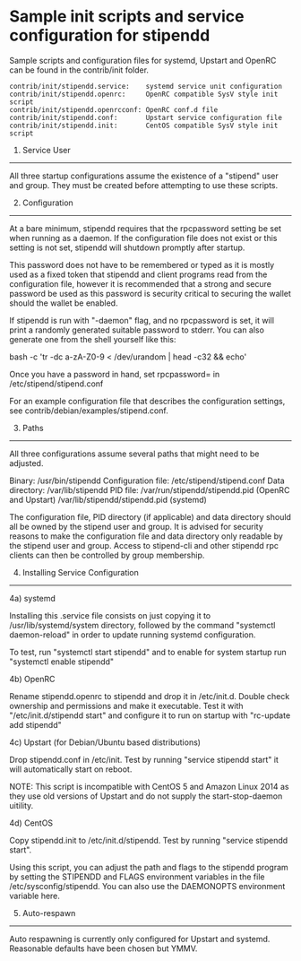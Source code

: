 Sample init scripts and service configuration for stipendd
==========================================================

Sample scripts and configuration files for systemd, Upstart and OpenRC
can be found in the contrib/init folder.

    contrib/init/stipendd.service:    systemd service unit configuration
    contrib/init/stipendd.openrc:     OpenRC compatible SysV style init script
    contrib/init/stipendd.openrcconf: OpenRC conf.d file
    contrib/init/stipendd.conf:       Upstart service configuration file
    contrib/init/stipendd.init:       CentOS compatible SysV style init script

1. Service User
---------------------------------

All three startup configurations assume the existence of a "stipend" user
and group.  They must be created before attempting to use these scripts.

2. Configuration
---------------------------------

At a bare minimum, stipendd requires that the rpcpassword setting be set
when running as a daemon.  If the configuration file does not exist or this
setting is not set, stipendd will shutdown promptly after startup.

This password does not have to be remembered or typed as it is mostly used
as a fixed token that stipendd and client programs read from the configuration
file, however it is recommended that a strong and secure password be used
as this password is security critical to securing the wallet should the
wallet be enabled.

If stipendd is run with "-daemon" flag, and no rpcpassword is set, it will
print a randomly generated suitable password to stderr.  You can also
generate one from the shell yourself like this:

bash -c 'tr -dc a-zA-Z0-9 < /dev/urandom | head -c32 && echo'

Once you have a password in hand, set rpcpassword= in /etc/stipend/stipend.conf

For an example configuration file that describes the configuration settings,
see contrib/debian/examples/stipend.conf.

3. Paths
---------------------------------

All three configurations assume several paths that might need to be adjusted.

Binary:              /usr/bin/stipendd
Configuration file:  /etc/stipend/stipend.conf
Data directory:      /var/lib/stipendd
PID file:            /var/run/stipendd/stipendd.pid (OpenRC and Upstart)
                     /var/lib/stipendd/stipendd.pid (systemd)

The configuration file, PID directory (if applicable) and data directory
should all be owned by the stipend user and group.  It is advised for security
reasons to make the configuration file and data directory only readable by the
stipend user and group.  Access to stipend-cli and other stipendd rpc clients
can then be controlled by group membership.

4. Installing Service Configuration
-----------------------------------

4a) systemd

Installing this .service file consists on just copying it to
/usr/lib/systemd/system directory, followed by the command
"systemctl daemon-reload" in order to update running systemd configuration.

To test, run "systemctl start stipendd" and to enable for system startup run
"systemctl enable stipendd"

4b) OpenRC

Rename stipendd.openrc to stipendd and drop it in /etc/init.d.  Double
check ownership and permissions and make it executable.  Test it with
"/etc/init.d/stipendd start" and configure it to run on startup with
"rc-update add stipendd"

4c) Upstart (for Debian/Ubuntu based distributions)

Drop stipendd.conf in /etc/init.  Test by running "service stipendd start"
it will automatically start on reboot.

NOTE: This script is incompatible with CentOS 5 and Amazon Linux 2014 as they
use old versions of Upstart and do not supply the start-stop-daemon uitility.

4d) CentOS

Copy stipendd.init to /etc/init.d/stipendd. Test by running "service stipendd start".

Using this script, you can adjust the path and flags to the stipendd program by
setting the STIPENDD and FLAGS environment variables in the file
/etc/sysconfig/stipendd. You can also use the DAEMONOPTS environment variable here.

5. Auto-respawn
-----------------------------------

Auto respawning is currently only configured for Upstart and systemd.
Reasonable defaults have been chosen but YMMV.

